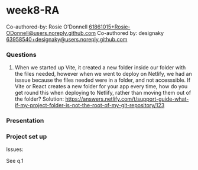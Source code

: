 # week8-RA


Co-authored-by: Rosie O'Donnell <61861015+Rosie-ODonnell@users.noreply.github.com>
Co-authored by: designaky <63958540+designaky@users.noreply.github.com>


### Questions

1. When we started up Vite, it created a new folder inside our folder with the files needed, however when we went to deploy on Netlify, we had an isssue because the files needed were in a folder, and not accesssible. If Vite or React creates a new folder for your app every time, how do you get round this when deploying to Netlify, rather than moving them out of the folder?
Solution: https://answers.netlify.com/t/support-guide-what-if-my-project-folder-is-not-the-root-of-my-git-repository/123


### Presentation

### Project set up

Issues:

See q.1